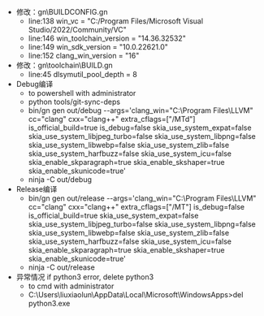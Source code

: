 - 修改：gn\BUILDCONFIG.gn
  - line:138  win_vc = "C:/Program Files/Microsoft Visual Studio/2022/Community/VC"
  - line:146  win_toolchain_version = "14.36.32532"
  - line:149  win_sdk_version = "10.0.22621.0"
  - line:152  clang_win_version = "16"
- 修改：gn\toolchain\BUILD.gn
  - line:45  dlsymutil_pool_depth = 8 
- Debug编译
  - to powershell with administrator
  - python tools/git-sync-deps
  - bin/gn gen out/debug --args='clang_win=\"C:\Program Files\LLVM\" cc=\"clang\" cxx=\"clang++\" extra_cflags=[\"/MTd\"] is_official_build=true is_debug=false skia_use_system_expat=false skia_use_system_libjpeg_turbo=false skia_use_system_libpng=false skia_use_system_libwebp=false skia_use_system_zlib=false skia_use_system_harfbuzz=false skia_use_system_icu=false skia_enable_skparagraph=true skia_enable_skshaper=true skia_enable_skunicode=true'
  - ninja -C out/debug
- Release编译
  - bin/gn gen out/release --args='clang_win=\"C:\Program Files\LLVM\" cc=\"clang\" cxx=\"clang++\" extra_cflags=[\"/MT\"] is_debug=false is_official_build=true skia_use_system_expat=false skia_use_system_libjpeg_turbo=false skia_use_system_libpng=false skia_use_system_libwebp=false skia_use_system_zlib=false skia_use_system_harfbuzz=false skia_use_system_icu=false skia_enable_skparagraph=true skia_enable_skshaper=true skia_enable_skunicode=true'
  - ninja -C out/release 
- 异常情况 if python3 error, delete python3
  - to cmd with administrator
  - C:\Users\liuxiaolun\AppData\Local\Microsoft\WindowsApps>del python3.exe